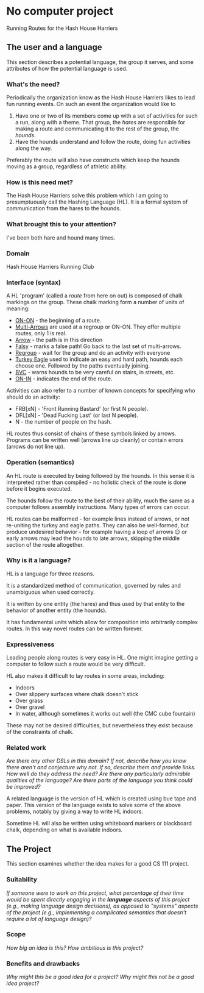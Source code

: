 # No computer project

Running Routes for the Hash House Harriers

## The user and a language
This section describes a potential language, the group it serves, and some
attributes of how the potential language is used.

### What's the need?

Periodically the organization know as the Hash House Harriers likes to lead fun
running events. On such an event the organization would like to
   1. Have one or two of its members come up with a set of activities for such
      a run, along with a theme. That group, the _hares_ are responsible for
      making a route and communicating it to the rest of the group, the
      _hounds_.
   2. Have the hounds understand and follow the route, doing fun activities
      along the way.

Preferably the route will also have constructs which keep the hounds moving as
a group, regardless of athletic ability.

### How is this need met?

The Hash House Harriers solve this problem which I am going to presumptuously
call the Hashing Language (HL). It is a formal system of communication from the
hares to the hounds.

### What brought this to your attention?

I've been both hare and hound many times.

### Domain

Hash House Harriers Running Club

### Interface (syntax)

A HL 'program' (called a _route_ from here on out) is composed of chalk
markings on the group. These chalk marking form a number of units of meaning:
   * [ON-ON](http://www.sumopaint.com/images/temp/xzklpdnixrdrpocl.png) - the
     beginning of a route.
   * [Multi-Arrows](http://www.sumopaint.com/images/temp/xztrkqocqnmablqs.png)
     are used at a regroup or ON-ON. They offer multiple routes, only 1 is 
     real.
   * [Arrow](http://www.sumopaint.com/images/temp/xztbfkqaacscdpln.png) - the
     path is in this direction
   * [Falsy](http://www.sumopaint.com/images/temp/xzfpoddofmgoqkis.png) -
     marks a false path! Go back to the last set of multi-arrows.
   * [Regroup](http://www.sumopaint.com/images/temp/xzakkncxrfefpjbf.png) -
     wait for the group and do an activity with everyone
   * [Turkey Eagle](http://www.sumopaint.com/images/temp/xzrrtdejhdtnhjhs.png)
     used to indicate an easy and hard path, hounds each choose one.
     Followed by the paths eventually joining.
   * [BVC](http://www.sumopaint.com/images/temp/xzkritmbkfjnhjpc.png) - warns
     hounds to be very careful on stairs, in streets, etc.
   * [ON-IN](http://www.sumopaint.com/images/temp/xzrhifdistbcmeit.png) -
     indicates the end of the route.

Activities can also refer to a number of known concepts for specifying who
should do an activity:
   * FRB[xN] - 'Front Running Bastard' (or first N people).
   * DFL[xN] - 'Dead Fucking Last' (or last N people).
   * N - the number of people on the hash.

HL routes thus consist of chains of these symbols linked by arrows. Programs
can be written well (arrows line up cleanly) or contain errors (arrows do not
line up).

### Operation (semantics)

An HL route is executed by being followed by the hounds. In this sense it is
interpreted rather than compiled - no holistic check of the route is done
before it begins executed.

The hounds follow the route to the best of their ability, much the same as a
computer follows assembly instructions. Many types of errors can occur.

HL routes can be malformed - for example lines instead of arrows, or not
re-uniting the turkey and eagle paths. They can also be well-formed, but
produce undesired behavior - for example having a loop of arrows :wink: or
early arrows may lead the hounds to late arrows, skipping the middle section
of the route altogether.

### Why is it a language?

HL is a language for three reasons.

It is a standardized method of communication, governed by rules and unambiguous
when used correctly.

It is written by one entity (the hares) and thus used by that entity to
the behavior of another entity (the hounds).

It has fundamental units which allow for composition into arbitrarily complex
routes. In this way novel routes can be written forever.

### Expressiveness

Leading people along routes is very easy in HL. One might imagine getting a
computer to follow such a route would be very difficult.

HL also makes it difficult to lay routes in some areas, including:

   * Indoors
   * Over slippery surfaces where chalk doesn't stick
   * Over grass
   * Over gravel
   * In water, although sometimes it works out well (the CMC cube fountain)

These may not be desired difficulties, but nevertheless they exist because of
the constraints of chalk.

### Related work
_Are there any other DSLs in this domain? If not, describe how you know there
aren't and conjecture why not. If so, describe them and provide links. How well 
do they address the need? Are there any particularly admirable qualities of the
language? Are there parts of the language you think could be improved?_

A related language is the version of HL which is created using bue tape and
paper. This version of the language exists to solve some of the above problems,
notably by giving a way to write HL indoors.

Sometime HL will also be written using whiteboard markers or blackboard chalk,
depending on what is available indoors.

## The Project
This section examines whether the idea makes for a good CS 111 project.


### Suitability
_If someone were to work on this project, what percentage of their time would be
spent directly engaging in the **language** aspects of this project (e.g.,
making language design decisions), as opposed to "systems" aspects of the
project (e.g., implementing a complicated semantics that doesn't require a lot
of language design)?_


### Scope
_How big an idea is this? How ambitious is this project?_


### Benefits and drawbacks
_Why might this be a good idea for a project? Why might this not be a good idea 
project?_

